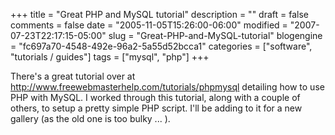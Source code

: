 +++
title = "Great PHP and MySQL tutorial"
description = ""
draft = false
comments = false
date = "2005-11-05T15:26:00-06:00"
modified = "2007-07-23T22:17:15-05:00"
slug = "Great-PHP-and-MySQL-tutorial"
blogengine = "fc697a70-4548-492e-96a2-5a55d52bcca1"
categories = ["software", "tutorials / guides"]
tags = ["mysql", "php"]
+++

<p>
There&#39;s a great tutorial over at <a href="http://www.freewebmasterhelp.com/tutorials/phpmysql">http://www.freewebmasterhelp.com/tutorials/phpmysql</a> detailing how to use PHP with MySQL.  I worked through this tutorial, along with a couple of others, to setup a pretty simple PHP script.  I&#39;ll be adding to it for a new gallery (as the old one is too bulky ... ).<!--more--><!--adsense-->
</p>

